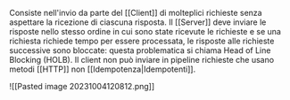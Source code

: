 Consiste nell'invio da parte del [[Client]] di molteplici richieste senza aspettare la ricezione di ciascuna risposta.
Il [[Server]] deve inviare le risposte nello stesso ordine in cui sono state ricevute le richieste e se una richiesta richiede tempo per essere processata, le risposte alle richieste successive sono bloccate: questa problematica si chiama Head of Line Blocking (HOLB).
Il client non può inviare in pipeline richieste che usano metodi [[HTTP]] non [[Idempotenza|Idempotenti]].

![[Pasted image 20231004120812.png]]